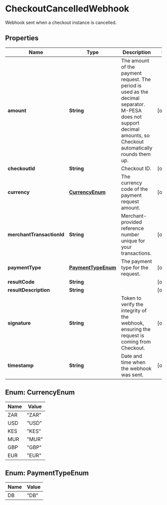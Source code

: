 

# CheckoutCancelledWebhook

Webhook sent when a checkout instance is cancelled.

## Properties

| Name | Type | Description | Notes |
|------------ | ------------- | ------------- | -------------|
|**amount** | **String** | The amount of the payment request. The period is used as the decimal separator. M-PESA does not support decimal amounts, so Checkout automatically rounds them up. |  [optional] |
|**checkoutId** | **String** | Checkout ID. |  [optional] |
|**currency** | [**CurrencyEnum**](#CurrencyEnum) | The currency code of the payment request amount. |  [optional] |
|**merchantTransactionId** | **String** | Merchant-provided reference number unique for your transactions. |  [optional] |
|**paymentType** | [**PaymentTypeEnum**](#PaymentTypeEnum) | The payment type for the request. |  [optional] |
|**resultCode** | **String** |  |  [optional] |
|**resultDescription** | **String** |  |  [optional] |
|**signature** | **String** | Token to verify the integrity of the webhook, ensuring the request is coming from Checkout. |  [optional] |
|**timestamp** | **String** | Date and time when the webhook was sent. |  [optional] |



## Enum: CurrencyEnum

| Name | Value |
|---- | -----|
| ZAR | &quot;ZAR&quot; |
| USD | &quot;USD&quot; |
| KES | &quot;KES&quot; |
| MUR | &quot;MUR&quot; |
| GBP | &quot;GBP&quot; |
| EUR | &quot;EUR&quot; |



## Enum: PaymentTypeEnum

| Name | Value |
|---- | -----|
| DB | &quot;DB&quot; |



